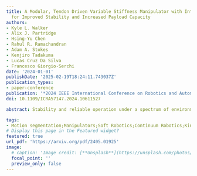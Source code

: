 ```yaml
---
title: A Modular, Tendon Driven Variable Stiffness Manipulator with Internal Routing
  for Improved Stability and Increased Payload Capacity
authors:
- Kyle L. Walker
- Alix J. Partridge
- Hsing-Yu Chen
- Rahul R. Ramachandran
- Adam A. Stokes
- Kenjiro Tadakuma
- Lucas Cruz Da Silva
- Francesco Giorgio-Serchi
date: '2024-01-01'
publishDate: '2025-02-19T18:24:11.743037Z'
publication_types:
- paper-conference
publication: '*2024 IEEE International Conference on Robotics and Automation (ICRA)*'
doi: 10.1109/ICRA57147.2024.10611527

abstract: Stability and reliable operation under a spectrum of environmental conditions is still an open challenge for soft and continuum style manipulators. The inability to carry sufficient load and effectively reject external disturbances are two drawbacks which limit the scale of continuum designs, preventing widespread adoption of this technology. To tackle these problems, this work details the design and experimental testing of a modular, tendon driven bead-style continuum manipulator with tunable stiffness. By embedding the ability to independently control the stiffness of distinct sections of the structure, the manipulator can regulate it's posture under greater loads of up to 1kg at the end-effector, with reference to the flexible state. Likewise, an internal routing scheme vastly improves the stability of the proximal segment when operating the distal segment, reducing deviations by at least 70.11%. Operation is validated when gravity is both tangential and perpendicular to the manipulator backbone, a feature uncommon in previous designs. The findings presented in this work are key to the development of larger scale continuum designs, demonstrating that flexibility and tip stability under loading can co-exist without compromise. 

tags:
- Motion segmentation;Manipulators;Soft Robotics;Continuum Robotics;Kinematics
# Display this page in the Featured widget?
featured: true
url_pdf: 'https://arxiv.org/pdf/2405.01925'
image:
  # caption: 'Image credit: [**Unsplash**](https://unsplash.com/photos/pLCdAaMFLTE)'
  focal_point: ''
  preview_only: false
---
```

